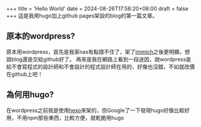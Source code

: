 +++
title = 'Hello World'
date = 2024-08-26T17:58:20+08:00
draft = false
+++
這是我用hugo加上github pages架設的blog的第一篇文章。

## 原本的wordpress?

原本用wordpress，首先是我家nas有點撐不住了，架了[immich](immich.app)之後更明顯，想說blog還是交給github好了。
再來是我在網路上看到一段迷因，說wordpress是給不會寫程式的設計師和不會設計的程式設計師在用的，好像也沒錯，不如就改價在github上吧！

## 為何用hugo?

在wordpress之前我是使用[hexo](hexo.io)來架的，但Google了一下發現hugo好像比較好用，不用npm那些東西，比較方便，就乾脆用hugo

